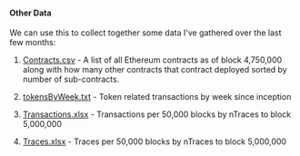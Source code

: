 #### Other Data

We can use this to collect together some data I've gathered over the last few months:

1. [Contracts.csv](./Contracts.csv) - A list of all Ethereum contracts as of block 4,750,000 along with how many other contracts that contract deployed sorted by number of sub-contracts.

2. [tokensByWeek.txt](./tokensByWeek.txt) - Token related transactions by week since inception

3. [Transactions.xlsx](./Transactions.xlsx) - Transactions per 50,000 blocks by nTraces to block 5,000,000

4. [Traces.xlsx](./Traces.xlsx) - Traces per 50,000 blocks by nTraces to block 5,000,000
